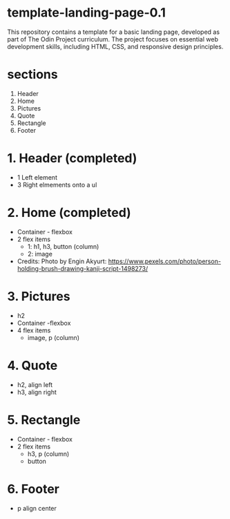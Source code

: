 # template-landing-page-0.1
This repository contains a template for a basic landing page, developed as part of The Odin Project curriculum. The project focuses on essential web development skills, including HTML, CSS, and responsive design principles. 

# sections
1. Header
2. Home
3. Pictures
4. Quote
5. Rectangle
6. Footer

# 1. Header (completed)
- 1 Left element
- 3 Right elmements onto a ul

# 2. Home (completed)
- Container - flexbox
- 2 flex items
    - 1: h1, h3, button (column)
    - 2: image
- Credits: Photo by Engin Akyurt: https://www.pexels.com/photo/person-holding-brush-drawing-kanji-script-1498273/

# 3. Pictures
- h2
- Container -flexbox
- 4 flex items
    - image, p (column)

# 4. Quote
- h2, align left
- h3, align right

# 5. Rectangle
- Container - flexbox
- 2 flex items
    - h3, p (column)
    - button

# 6. Footer
- p align center